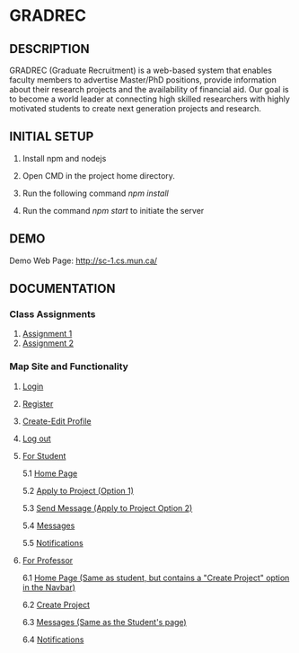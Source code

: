 # GRADREC

## DESCRIPTION

GRADREC (Graduate Recruitment) is a web-based system that enables faculty members to advertise Master/PhD positions, provide information about their research projects and the availability of financial aid.  Our goal is to become a world leader at connecting high skilled researchers with highly motivated students to create next generation projects and research.

## INITIAL SETUP

1. Install npm and nodejs

2. Open CMD in the project home directory.

3. Run the following command _npm install_

4. Run the command _npm start_ to initiate the server

## DEMO

Demo Web Page: http://sc-1.cs.mun.ca/ 

## DOCUMENTATION

### Class Assignments 

1. [Assignment 1](SoftwareEngineering/Assignment_1_Group_1.pdf)
2. [Assignment 2](SoftwareEngineering/Assignment_2_Group1.pdf)

### Map Site and Functionality

1. [Login](SoftwareEngineering/login.md)
2. [Register](SoftwareEngineering/register.md)
3. [Create-Edit Profile](SoftwareEngineering/profile.md)
4. [Log out](SoftwareEngineering/logout.md)
5. [For Student](https://github.com/rubencg195/GRADREC)

   5.1 [Home Page](SoftwareEngineering/studentHomePage.md)
   
   5.2 [Apply to Project (Option 1)](SoftwareEngineering/applyStudent.md)
   
   5.3 [Send Message (Apply to Project Option 2)](SoftwareEngineering/sendMessage.md)
   
   5.4 [Messages](SoftwareEngineering/messages.md)
   
   5.5 [Notifications](SoftwareEngineering/notifications.md)
   
6. [For Professor](https://github.com/rubencg195/GRADREC)

   6.1 [Home Page (Same as student, but contains a "Create Project" option in the Navbar)](SoftwareEngineering/studentHomePage.md)

   6.2 [Create Project](SoftwareEngineering/createProject.md)

   6.3 [Messages (Same as the Student's page)](SoftwareEngineering/messages.md)

   6.4 [Notifications](SoftwareEngineering/notifications.md)


